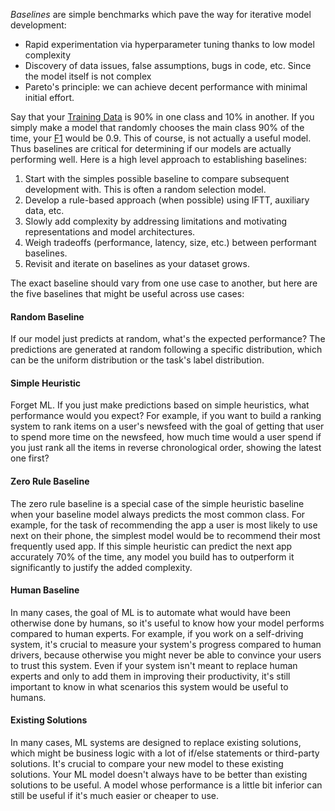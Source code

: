 *Baselines* are simple benchmarks which pave the way for iterative model development:
- Rapid experimentation via hyperparameter tuning thanks to low model complexity
- Discovery of data issues, false assumptions, bugs in code, etc. Since the model itself is not complex
- Pareto's principle: we can achieve decent performance with minimal initial effort.

Say that your [Training Data](Training%20Data.md) is 90% in one class and 10% in another. If you simply make a model that randomly chooses the main class 90% of the time, your [F1](../ML%20Metrics.md) would be 0.9. This of  course, is not actually a useful model. Thus baselines are critical for determining if our models are actually performing well. Here is a high level approach to establishing baselines:
1. Start with the simples possible baseline to compare subsequent development with. This is often a random selection model.
2. Develop a rule-based approach (when possible) using IFTT, auxiliary data, etc.
3. Slowly add complexity by addressing limitations and motivating representations and model architectures.
4. Weigh tradeoffs (performance, latency, size, etc.) between performant baselines.
5. Revisit and iterate on baselines as your dataset grows.

The exact baseline should vary from one use case to another, but here are the five baselines that might be useful across use cases:


#### Random Baseline

If our model just predicts at random, what's the expected performance? The predictions are generated at random following a specific distribution, which can be the uniform distribution or the task's label distribution.

#### Simple Heuristic

Forget ML. If you just make predictions based on simple heuristics, what performance would you expect? For example, if you want to build a ranking system to rank items on a user's newsfeed with the goal of getting that user to spend more time on the newsfeed, how much time would a user spend if you just rank all the items in reverse chronological order, showing the latest one first?

#### Zero Rule Baseline

The zero rule baseline is a special case of the simple heuristic baseline when your baseline model always predicts the most common class. For example, for the task of recommending the app a user is most likely to use next on their phone, the simplest model would be to recommend their most frequently used app. If this simple heuristic can predict the next app accurately 70% of the time, any model you build has to outperform it significantly to justify the added complexity.

#### Human Baseline

In many cases, the goal of ML is to automate what would have been otherwise done by humans, so it's useful to know how your model performs compared to human experts. For example, if you work on a self-driving system, it's crucial to measure your system's progress compared to human drivers, because otherwise you might never be able to convince your users to trust this system. Even if your system isn't meant to replace human experts and only to add them in improving their productivity, it's still important to know in what scenarios this system would be useful to humans.

#### Existing Solutions

In many cases, ML systems are designed to replace existing solutions, which might be business logic with a lot of if/else statements or third-party solutions. It's crucial to compare your new model to these existing solutions. Your ML model doesn't always have to be better than existing solutions to be useful. A model whose performance is a little bit inferior can still be useful if it's much easier or cheaper to use.